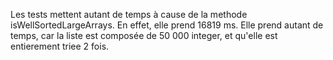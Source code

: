 Les tests mettent autant de temps à cause de la methode isWellSortedLargeArrays.
En effet, elle prend 16819 ms.
Elle prend autant de temps, car la liste est composée de 50 000 integer, et qu'elle est entierement triee 2 fois.
